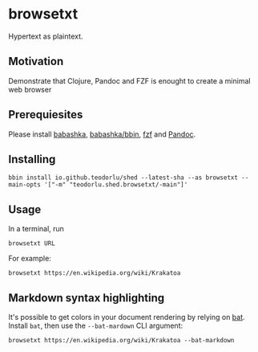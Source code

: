 # browsetxt

Hypertext as plaintext.

## Motivation

Demonstrate that Clojure, Pandoc and FZF is enought to create a minimal web browser

## Prerequiesites

Please install [babashka][babashka], [babashka/bbin][bbin], [fzf][fzf] and [Pandoc][pandoc].

[babashka]: https://babashka.org/
[bbin]: https://github.com/babashka/bbin
[fzf]: https://github.com/junegunn/fzf
[pandoc]: https://pandoc.org/

## Installing

    bbin install io.github.teodorlu/shed --latest-sha --as browsetxt --main-opts '["-m" "teodorlu.shed.browsetxt/-main"]'

## Usage

In a terminal, run

    browsetxt URL

For example:

    browsetxt https://en.wikipedia.org/wiki/Krakatoa

## Markdown syntax highlighting

It's possible to get colors in your document rendering by relying on [bat][bat].
Install `bat`, then use the `--bat-mardown` CLI argument:

    browsetxt https://en.wikipedia.org/wiki/Krakatoa --bat-markdown

[bat]: https://github.com/sharkdp/bat
